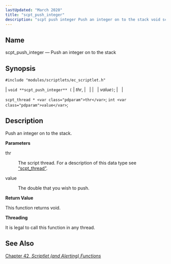 ```yaml
---
lastUpdated: "March 2020"
title: "scpt_push_integer"
description: "scpt push integer Push an integer on to the stack void scpt push integer thr value scpt thread thr int value Push an integer on to the stack thr The script thread For a description of this data type see Section 68 72 scpt thread value The double that you..."
---
```


<a name="apis.scpt_push_integer"></a> 
## Name

scpt_push_integer — Push an integer on to the stack

## Synopsis

`#include "modules/scriptlets/ec_scriptlet.h"`

| `void **scpt_push_integer** (` | <var class="pdparam">thr</var>, |   |
|   | <var class="pdparam">value</var>`)`; |   |

`scpt_thread * <var class="pdparam">thr</var>`;
`int <var class="pdparam">value</var>`;<a name="idp59235152"></a> 
## Description

Push an integer on to the stack.

**<a name="idp59236368"></a> Parameters**

<dl class="variablelist">

<dt>thr</dt>

<dd>

The script thread. For a description of this data type see [“scpt_thread”](/momentum/3/3-api/structs-scpt-thread).

</dd>

<dt>value</dt>

<dd>

The double that you wish to push.

</dd>

</dl>

**<a name="idp59241536"></a> Return Value**

This function returns void.

**<a name="idp59242448"></a> Threading**

It is legal to call this function in any thread.

<a name="idp59244000"></a> 
## See Also

[Chapter 42, *Scriptlet (and Alerting) Functions*](script "Chapter 42. Scriptlet (and Alerting) Functions")